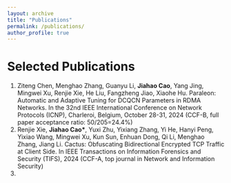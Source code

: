 ```yaml
---
layout: archive
title: "Publications"
permalink: /publications/
author_profile: true
---
```

# Selected Publications
1. Ziteng Chen, Menghao Zhang, Guanyu Li, **Jiahao Cao**, Yang Jing, Mingwei Xu, Renjie Xie, He Liu, Fangzheng Jiao, Xiaohe Hu. Paraleon: Automatic and Adaptive Tuning for DCQCN Parameters in RDMA Networks. In the 32nd IEEE International Conference on Network Protocols (ICNP), Charleroi, Belgium, October 28-31, 2024 (CCF-B, full paper acceptance ratio: 50/205=24.4%)
2. Renjie Xie, **Jiahao Cao\***, Yuxi Zhu, Yixiang Zhang, Yi He, Hanyi Peng, Yixiao Wang, Mingwei Xu, Kun Sun, Enhuan Dong, Qi Li, Menghao Zhang, Jiang Li. Cactus: Obfuscating Bidirectional Encrypted TCP Traffic at Client Side. In IEEE Transactions on Information Forensics and Security (TIFS), 2024 (CCF-A, top journal in Network and Information Security)
3. 

# 


